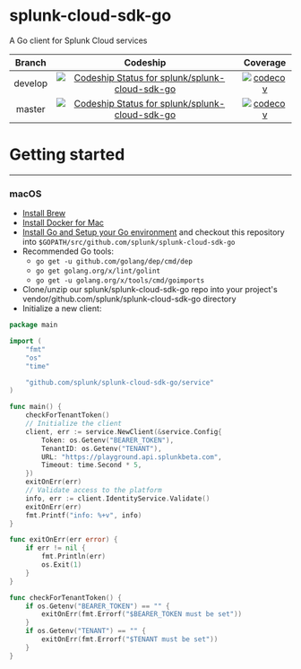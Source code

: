 # splunk-cloud-sdk-go
A Go client for Splunk Cloud services

| Branch | Codeship | Coverage |
|:------:|:--------:|:--------:|
| develop | [![Codeship Status for splunk/splunk-cloud-sdk-go](https://app.codeship.com/projects/d0ec9ea0-15c2-0136-e7ad-1a0f3e5cdd95/status?branch=develop)](https://app.codeship.com/projects/283638) | [![codecov](https://codecov.io/gh/splunk/splunk-cloud-sdk-go/branch/develop/graph/badge.svg?token=o4BjP93wQt)](https://codecov.io/gh/splunk/splunk-cloud-sdk-go/branch/develop) |
| master | [![Codeship Status for splunk/splunk-cloud-sdk-go](https://app.codeship.com/projects/d0ec9ea0-15c2-0136-e7ad-1a0f3e5cdd95/status?branch=master)](https://app.codeship.com/projects/283638) | [![codecov](https://codecov.io/gh/splunk/splunk-cloud-sdk-go/branch/master/graph/badge.svg?token=o4BjP93wQt)](https://codecov.io/gh/splunk/splunk-cloud-sdk-go/branch/master) |


# Getting started
---
### macOS
* [Install Brew](https://brew.sh/)
* [Install Docker for Mac](https://docs.docker.com/docker-for-mac/install/)
* [Install Go and Setup your Go environment](https://golang.org/doc/install) and checkout this repository into `$GOPATH/src/github.com/splunk/splunk-cloud-sdk-go`
* Recommended Go tools:
  * `go get -u github.com/golang/dep/cmd/dep`
  * `go get golang.org/x/lint/golint`
  * `go get -u golang.org/x/tools/cmd/goimports`
* Clone/unzip our splunk/splunk-cloud-sdk-go repo into your project's vendor/github.com/splunk/splunk-cloud-sdk-go directory
* Initialize a new client:
```go
package main

import (
	"fmt"
	"os"
	"time"

	"github.com/splunk/splunk-cloud-sdk-go/service"
)

func main() {
	checkForTenantToken()
	// Initialize the client
	client, err := service.NewClient(&service.Config{
		Token: os.Getenv("BEARER_TOKEN"),
		TenantID: os.Getenv("TENANT"),
		URL: "https://playground.api.splunkbeta.com",
		Timeout: time.Second * 5,
	})
	exitOnErr(err)
	// Validate access to the platform
	info, err := client.IdentityService.Validate()
	exitOnErr(err)
	fmt.Printf("info: %+v", info)
}

func exitOnErr(err error) {
	if err != nil {
		fmt.Println(err)
		os.Exit(1)
	}
}

func checkForTenantToken() {
	if os.Getenv("BEARER_TOKEN") == "" {
		exitOnErr(fmt.Errorf("$BEARER_TOKEN must be set"))
	}
	if os.Getenv("TENANT") == "" {
		exitOnErr(fmt.Errorf("$TENANT must be set"))
	}
}
```